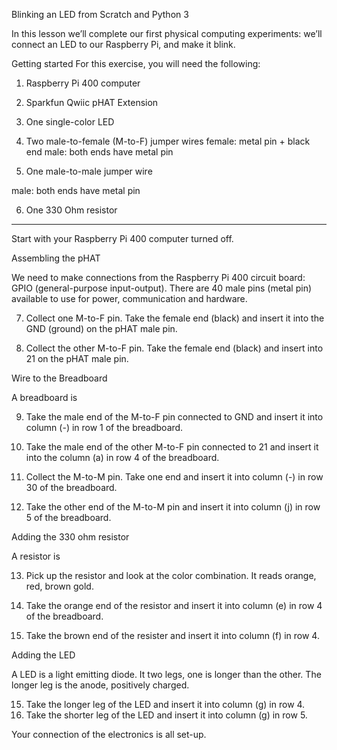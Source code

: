 Blinking an LED from Scratch and Python 3

In this lesson we’ll complete our first physical computing experiments: we’ll connect an LED to our Raspberry Pi, and make it blink.

Getting started
For this exercise, you will need the following:
1. Raspberry Pi 400 computer

2. Sparkfun Qwiic pHAT Extension

3. One single-color LED

4. Two male-to-female (M-to-F) jumper wires
female: metal pin + black end
male: both ends have metal pin

5. One male-to-male jumper wire

male: both ends have metal pin

6. One 330 Ohm resistor

---

Start with your Raspberry Pi 400 computer turned off. 

Assembling the pHAT

We need to make connections from the Raspberry Pi 400 circuit board: GPIO (general-purpose input-output).
There are 40 male pins (metal pin) available to use for power, communication and hardware.

7. Collect one M-to-F pin. Take the female end (black) and insert it into the GND (ground) on the pHAT male pin.

8. Collect the other M-to-F pin. Take the female end (black) and insert into 21 on the pHAT male pin.

Wire to the Breadboard

A breadboard is 

9. Take the male end of the M-to-F pin connected to GND and insert it into column (-) in row 1 of the breadboard.

10. Take the male end of the other M-to-F pin connected to 21 and insert it into the column (a) in row 4 of the breadboard.

11. Collect the M-to-M pin. Take one end and insert it into column (-) in row 30 of the breadboard.

12. Take the other end of the M-to-M pin and insert it into column (j) in row 5 of the breadboard.

Adding the 330 ohm resistor

A resistor is 

13. Pick up the resistor and look at the color combination. It reads orange, red, brown gold. 

14. Take the orange end of the resistor and insert it into column (e) in row 4 of the breadboard.
15. Take the brown end of the resister and insert it into column (f) in row 4. 

Adding the LED

A LED is a light emitting diode. It two legs, one is longer than the other. The longer leg is the anode, positively charged. 

15. Take the longer leg of the LED and insert it into column (g) in row 4.
16. Take the shorter leg of the LED and insert it into column (g) in row 5.

Your connection of the electronics is all set-up.

